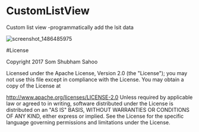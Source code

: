 # CustomListView
Custom list view -programmatically add the lsit data


![screenshot_1486485975](https://cloud.githubusercontent.com/assets/12602212/22701257/313e1d10-ed83-11e6-83b8-ba05dce137bf.png)

#License

Copyright 2017 Som Shubham Sahoo

Licensed under the Apache License, Version 2.0 (the "License"); you may not use this file except in compliance with the License. You may obtain a copy of the License at

http://www.apache.org/licenses/LICENSE-2.0
Unless required by applicable law or agreed to in writing, software distributed under the License is distributed on an "AS IS" BASIS, WITHOUT WARRANTIES OR CONDITIONS OF ANY KIND, either express or implied. See the License for the specific language governing permissions and limitations under the License.
